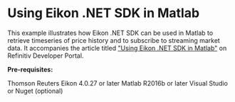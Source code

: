 # Using Eikon .NET SDK in Matlab

This example illustrates how Eikon .NET SDK can be used in Matlab to retrieve timeseries of price history and to subscribe to streaming market data. It accompanies the article titled ["Using Eikon .NET SDK in Matlab"](https://developers.refinitiv.com/article/using-eikon-net-sdk-matlab) on Refinitiv Developer Portal.

**Pre-requisites:** 

Thomson Reuters Eikon 4.0.27 or later
Matlab R2016b or later
Visual Studio or Nuget (optional)
